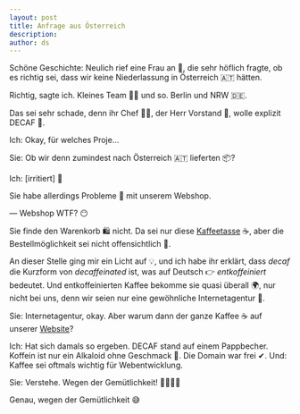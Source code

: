 ```yaml
---
layout: post
title: Anfrage aus Österreich
description:
author: ds
---
```


Schöne Geschichte: Neulich rief eine Frau an 🙋, die sehr höflich fragte, ob es richtig sei, dass wir keine Niederlassung in Österreich 🇦🇹 hätten.

Richtig, sagte ich. Kleines Team 💪🏼 und so. Berlin und NRW 🇩🇪.

Das sei sehr schade, denn ihr Chef 🙋‍♂️, der Herr Vorstand 👑, wolle explizit DECAF 👊.

Ich: Okay, für welches Proje…

Sie: Ob wir denn zumindest nach Österreich 🇦🇹 lieferten 📦?

Ich: [irritiert] 🤔

Sie habe allerdings Probleme 🚨 mit unserem Webshop.

— Webshop WTF? 😶

Sie finde den Warenkorb 🛍 nicht. Da sei nur diese [Kaffeetasse](https://decaf.de) ☕️, aber die Bestellmöglichkeit sei nicht offensichtlich 🙅.

An dieser Stelle ging mir ein Licht auf 💡, und ich habe ihr erklärt, dass _decaf_ die Kurzform von _decaffeinated_ ist, was auf Deutsch 👉 _entkoffeiniert_ bedeutet. Und entkoffeinierten Kaffee bekomme sie quasi überall 🌍, nur nicht bei uns, denn wir seien nur eine gewöhnliche Internetagentur 🦄.

Sie: Internetagentur, okay. Aber warum dann der ganze Kaffee ☕️ auf unserer [Website](https://decaf.de)?

Ich: Hat sich damals so ergeben. DECAF stand auf einem Pappbecher. Koffein ist nur ein Alkaloid ohne Geschmack 🐩. Die Domain war frei ✔. Und: Kaffee sei oftmals wichtig für Webentwicklung.

Sie: Verstehe. Wegen der Gemütlichkeit! 🍰🛀🏻🐨

Genau, wegen der Gemütlichkeit 😅
